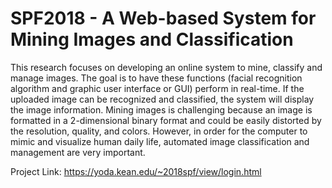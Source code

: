 # SPF2018 - A Web-based System for Mining Images and Classification 

This research focuses on developing an online system to mine, classify and manage images. The goal is to have these functions (facial recognition algorithm and graphic user interface or GUI) perform in real-time. If the uploaded image can be recognized and classified, the system will display the image information. Mining images is challenging because an image is formatted in a 2-dimensional binary format and could be easily distorted by the resolution, quality, and colors. However, in order for the computer to mimic and visualize human daily life, automated image classification and management are very important.

Project Link: https://yoda.kean.edu/~2018spf/view/login.html
